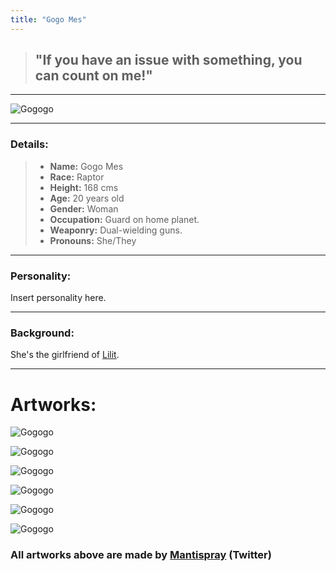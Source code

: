 ```yaml
---
title: "Gogo Mes"
---
```




> ## "If you have an issue with something, you can count on me!"

---

![Gogogo](https://raw.githubusercontent.com/Edd1ee/quartz/hugo/content/Images/Screenshots/gogo.png?style=centerme)

---

### Details:

> -   **Name:** Gogo Mes
> -   **Race:** Raptor
> -   **Height:** 168 cms
> -   **Age:** 20 years old
> -   **Gender:** Woman
> -   **Occupation:** Guard on home planet.
> -   **Weaponry:** Dual-wielding guns.
> -   **Pronouns:** She/They

---


### Personality:

Insert personality here.

---



### Background:
She's the girlfriend of [Lilit](SubIndexes/Characters/Lilit.md).

---

# Artworks:
![Gogogo](https://raw.githubusercontent.com/Edd1ee/quartz/hugo/content/Images/art/MantisPray2Art/gogowaa.png?style=centerme)

![Gogogo](https://raw.githubusercontent.com/Edd1ee/quartz/hugo/content/Images/art/MantisPray2Art/huggg.png?style=centerme)

![Gogogo](https://raw.githubusercontent.com/Edd1ee/quartz/hugo/content/Images/art/MantisPray2Art/kabedon.png?style=centerme)

![Gogogo](https://raw.githubusercontent.com/Edd1ee/quartz/hugo/content/Images/art/MantisPray2Art/themtmmm.png?style=centerme)

![Gogogo](https://raw.githubusercontent.com/Edd1ee/quartz/hugo/content/Images/art/MantisPray2Art/themtwhem.png?style=centerme)

![Gogogo](https://github.com/Edd1ee/quartz/blob/hugo/content/Images/art/MantisPray2Art/women.png?raw=true?style=centerme)

### All artworks above are made by [Mantispray](https://twitter.com/MantisPray2) (Twitter)
